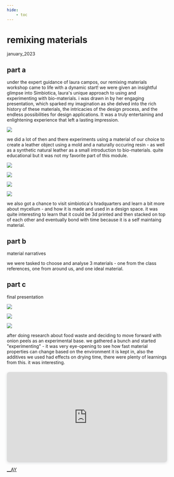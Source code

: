 ```yaml
---
hide:
    - toc
---
```


# remixing materials
january_2023

## part a

under the expert guidance of laura campos, our remixing materials workshop came to life with a dynamic start! we were given an insightful glimpse into Simbiotica, laura's unique approach to using and experimenting with bio-materials. i was  drawn in by her engaging presentation, which sparked my imagination as she delved into the rich history of these materials, the intricacies of the design process, and the endless possibilities for design applications. It was a truly entertaining and enlightening experience that left a lasting impression.

![](../images/09_RM/Page1.jpg)

we did a lot of then and there experiments using a material of our choice to create a leather object using a mold and a naturally occuring resin - as well as a synthetic natural leather as a small introduction to bio-materials. quite educational but it was not my favorite part of this module.  

![](../images/09_RM/pic1.jpg)

![](../images/09_RM/Page2.jpg)

![](../images/09_RM/Page3.jpg)

![](../images/09_RM/Page4.jpg)

we also got a chance to visit simbiotica's hradquarters and learn a bit more about mycelium - and how it is made and used in a design space. it was quite interesting to learn that it could be 3d printed and then stacked on top of each other and eventually bond with time because it is a self maintaing material. 

## part b

material narratives

we were tasked to choose and analyse 3 materials - one from the class references, one from around us, and one ideal material.

## part c

final presentation

![](../images/09_RM/pic3.jpg)

![](../images/09_RM/pic4.jpg)

![](../images/09_RM/pic5.jpg)

after doing research about food waste and deciding to move forward with onion peels as an experimental base. we gathered a bunch and started "experimenting" - it was very eye-opening to see how fast material properties can change based on the environment it is kept in, also the additives we used had effects on drying time, there were plenty of learnings from this. it was interesting.

<div style="position: relative; width: 100%; height: 0; padding-top: 56.2500%;
 padding-bottom: 0; box-shadow: 0 2px 8px 0 rgba(63,69,81,0.16); margin-top: 1.6em; margin-bottom: 0.9em; overflow: hidden;
 border-radius: 8px; will-change: transform;">
  <iframe loading="lazy" style="position: absolute; width: 100%; height: 100%; top: 0; left: 0; border: none; padding: 0;margin: 0;"
    src="https:&#x2F;&#x2F;www.canva.com&#x2F;design&#x2F;DAFadyHe094&#x2F;view?embed" allowfullscreen="allowfullscreen" allow="fullscreen">
  </iframe>
</div>
<a href="https:&#x2F;&#x2F;www.canva.com&#x2F;design&#x2F;DAFadyHe094&#x2F;view?utm_content=DAFadyHe094&amp;utm_campaign=designshare&amp;utm_medium=embeds&amp;utm_source=link" target="_blank" rel="noopener">

__AY
